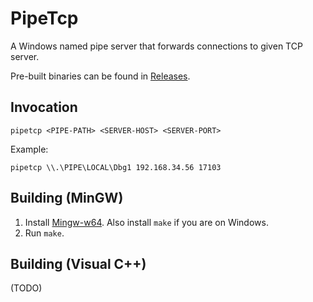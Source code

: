 # PipeTcp

A Windows named pipe server that forwards connections to given TCP server.

Pre-built binaries can be found in [Releases](https://github.com/iamahuman/pipetcp/releases).

## Invocation

`pipetcp <PIPE-PATH> <SERVER-HOST> <SERVER-PORT>`

Example:

`pipetcp \\.\PIPE\LOCAL\Dbg1 192.168.34.56 17103`

## Building (MinGW)

1. Install [Mingw-w64](https://www.mingw-w64.org). Also install `make` if you are on Windows.
2. Run `make`.

## Building (Visual C++)

(TODO)
